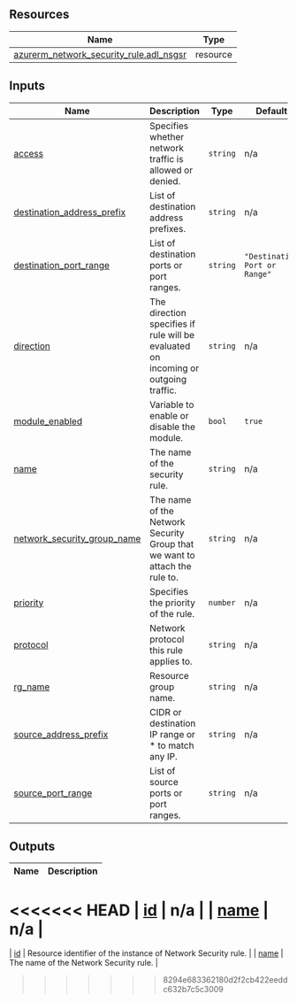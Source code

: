 <!-- BEGIN_TF_DOCS -->
## Resources

| Name | Type |
|------|------|
| [azurerm_network_security_rule.adl_nsgsr](https://registry.terraform.io/providers/hashicorp/azurerm/latest/docs/resources/network_security_rule) | resource |

## Inputs

| Name | Description | Type | Default | Required |
|------|-------------|------|---------|:--------:|
| <a name="input_access"></a> [access](#input\_access) | Specifies whether network traffic is allowed or denied. | `string` | n/a | yes |
| <a name="input_destination_address_prefix"></a> [destination\_address\_prefix](#input\_destination\_address\_prefix) | List of destination address prefixes. | `string` | n/a | yes |
| <a name="input_destination_port_range"></a> [destination\_port\_range](#input\_destination\_port\_range) | List of destination ports or port ranges. | `string` | `"Destination Port or Range"` | no |
| <a name="input_direction"></a> [direction](#input\_direction) | The direction specifies if rule will be evaluated on incoming or outgoing traffic. | `string` | n/a | yes |
| <a name="input_module_enabled"></a> [module\_enabled](#input\_module\_enabled) | Variable to enable or disable the module. | `bool` | `true` | no |
| <a name="input_name"></a> [name](#input\_name) | The name of the security rule. | `string` | n/a | yes |
| <a name="input_network_security_group_name"></a> [network\_security\_group\_name](#input\_network\_security\_group\_name) | The name of the Network Security Group that we want to attach the rule to. | `string` | n/a | yes |
| <a name="input_priority"></a> [priority](#input\_priority) | Specifies the priority of the rule. | `number` | n/a | yes |
| <a name="input_protocol"></a> [protocol](#input\_protocol) | Network protocol this rule applies to. | `string` | n/a | yes |
| <a name="input_rg_name"></a> [rg\_name](#input\_rg\_name) | Resource group name. | `string` | n/a | yes |
| <a name="input_source_address_prefix"></a> [source\_address\_prefix](#input\_source\_address\_prefix) | CIDR or destination IP range or * to match any IP. | `string` | n/a | yes |
| <a name="input_source_port_range"></a> [source\_port\_range](#input\_source\_port\_range) | List of source ports or port ranges. | `string` | n/a | yes |

## Outputs

| Name | Description |
|------|-------------|
<<<<<<< HEAD
| <a name="output_id"></a> [id](#output\_id) | n/a |
| <a name="output_name"></a> [name](#output\_name) | n/a |
=======
| <a name="output_id"></a> [id](#output\_id) | Resource identifier of the instance of Network Security rule. |
| <a name="output_name"></a> [name](#output\_name) | The name of the Network Security rule. |
>>>>>>> 8294e683362180d2f2cb422eeddc632b7c5c3009
<!-- END_TF_DOCS -->
